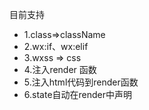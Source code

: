目前支持
* 1.class=>className 
* 2.wx:if、wx:elif
* 3.wxss => css
* 4.注入render 函数
* 5.注入html代码到render函数
* 6.state自动在render中声明
